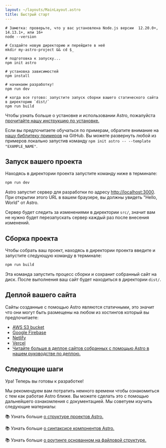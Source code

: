 ```yaml
---
layout: ~/layouts/MainLayout.astro
title: Быстрый старт
---
```


```shell
# Заметка: проверьте, что у вас установлена Node.js версии  12.20.0+, 14.13.1+, или 16+
node --version

# Создайте новую директорию и перейдите в неё
mkdir my-astro-project && cd $_

# подготовка к запуску...
npm init astro

# установка зависимостей
npm install

# начинаем разработку!
npm run dev

# когда все готово: запустите запуск сборки вашего статического сайта в директорию `dist/`
npm run build
```

Чтобы узнать больше о установке и использовании Astro, пожалуйста [прочитайте нашу инструкцию по установке.](installation)

Если вы предпочитаете обучаться по примерам, обратите внимание на [нашу библитеку примеров](https://github.com/snowpackjs/astro/tree/main/examples) на GitHub. Вы можете развернуть любой из примеров локально запустив команду `npm init astro -- --template "EXAMPLE_NAME"`.

## Запуск вашего проекта

Находясь в директории проекта запустите команду ниже в терминале:

```bash
npm run dev
```

Astro запустит сервер для разработки по адресу [http://localhost:3000](http://localhost:3000). При открытии этого URL в вашем браузере, вы должны увидеть "Hello, World" от Astro.

Сервер будет следить за изменениями в директории `src/`, значит вам не нужно будет перезапускать сервер каждый раз после внесения изменений.

## Сборка проекта

Чтобы собрать ваш проект, находясь в директории проекта введите и запустите следующую команду в терминале:

```bash
npm run build
```

Эта команда запустить процесс сборки и сохранит собранный сайт на диск. После выполнения ваш сайт будет находиться в директории `dist/`.

## Деплой вашего сайта

Сайты созданные с помощью Astro являются статичными, это значит что они могут быть размещены на любом из хостингов который вы предпочитаете:

- [AWS S3 bucket](https://aws.amazon.com/s3/)
- [Google Firebase](https://firebase.google.com/)
- [Netlify](https://www.netlify.com/)
- [Vercel](https://vercel.com/)
- [Читайте больше в деплое сайтов собранных с помощью Astro в нашем руководстве по деплою.](/guides/deploy)

## Следующие шаги

Ура! Теперь вы готовы к разработке!

Мы рекомендуем вам потратить немного времени чтобы ознакомиться с тем как работае Astro ближе. Вы можете сделать это с помощью дальнейшего ознакомления с документацией. Мы советуем изучить следующие материалы:

📚 Узнать больше [о структуре проектов Astro.](/core-concepts/project-structure)

📚 Узнать больше [о синтаксисе компонентов Astro.](/core-concepts/astro-components)

📚 Узнать больше [о роутинге основанном на файловой структуре.](core-concepts/astro-pages)
